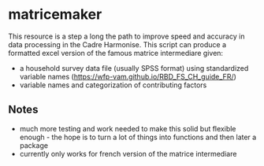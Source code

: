 # matricemaker

This resource is a step a long the path to improve speed and accuracy in data processing in the Cadre Harmonise.  This script can produce a formatted excel version of the famous matrice intermediare given:
- a household survey data file (usually SPSS format) using standardized variable names (https://wfp-vam.github.io/RBD_FS_CH_guide_FR/)  
- variable names and categorization of contributing factors 

## Notes

- much more testing and work needed to make this  solid but  flexible enough - the hope is to turn a lot of things into functions and then later a package
- currently only works for french version of the matrice intermediare

